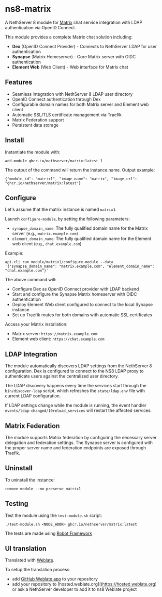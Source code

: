 # ns8-matrix

A NethServer 8 module for [Matrix](https://matrix.org/) chat service integration with LDAP authentication via OpenID Connect.

This module provides a complete Matrix chat solution including:
- **Dex** (OpenID Connect Provider) - Connects to NethServer LDAP for user authentication
- **Synapse** (Matrix Homeserver) - Core Matrix server with OIDC authentication
- **Element Web** (Web Client) - Web interface for Matrix chat

## Features

- Seamless integration with NethServer 8 LDAP user directory
- OpenID Connect authentication through Dex
- Configurable domain names for both Matrix server and Element web client
- Automatic SSL/TLS certificate management via Traefik
- Matrix Federation support
- Persistent data storage

## Install

Instantiate the module with:

    add-module ghcr.io/nethserver/matrix:latest 1

The output of the command will return the instance name.
Output example:

    {"module_id": "matrix1", "image_name": "matrix", "image_url": "ghcr.io/nethserver/matrix:latest"}

## Configure

Let's assume that the matrix instance is named `matrix1`.

Launch `configure-module`, by setting the following parameters:
- `synapse_domain_name`: The fully qualified domain name for the Matrix server (e.g., `matrix.example.com`)
- `element_domain_name`: The fully qualified domain name for the Element web client (e.g., `chat.example.com`)

Example:

    api-cli run module/matrix1/configure-module --data '{"synapse_domain_name": "matrix.example.com", "element_domain_name": "chat.example.com"}'

The above command will:
- Configure Dex as OpenID Connect provider with LDAP backend
- Start and configure the Synapse Matrix homeserver with OIDC authentication
- Deploy Element Web client configured to connect to the local Synapse instance
- Set up Traefik routes for both domains with automatic SSL certificates

Access your Matrix installation:
- Matrix server: `https://matrix.example.com`
- Element web client: `https://chat.example.com`

## LDAP Integration

The module automatically discovers LDAP settings from the NethServer 8 configuration. 
Dex is configured to connect to the NS8 LDAP proxy to authenticate users against 
the centralized user directory.

The LDAP discovery happens every time the services start through the `bin/discover-ldap` 
script, which refreshes the `state/ldap.env` file with current LDAP configuration.

If LDAP settings change while the module is running, the event handler 
`events/ldap-changed/10reload_services` will restart the affected services.

## Matrix Federation

The module supports Matrix federation by configuring the necessary server delegation 
and federation settings. The Synapse server is configured with the proper server name
and federation endpoints are exposed through Traefik.

## Uninstall

To uninstall the instance:

    remove-module --no-preserve matrix1

## Testing

Test the module using the `test-module.sh` script:


    ./test-module.sh <NODE_ADDR> ghcr.io/nethserver/matrix:latest

The tests are made using [Robot Framework](https://robotframework.org/)

## UI translation

Translated with [Weblate](https://hosted.weblate.org/projects/ns8/).

To setup the translation process:

- add [GitHub Weblate app](https://docs.weblate.org/en/latest/admin/continuous.html#github-setup) to your repository
- add your repository to [hosted.weblate.org]((https://hosted.weblate.org) or ask a NethServer developer to add it to ns8 Weblate project
